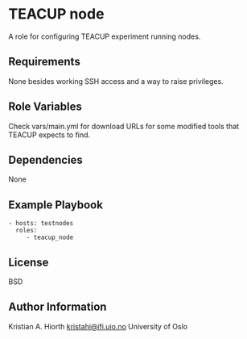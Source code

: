 TEACUP node
=========

A role for configuring TEACUP experiment running nodes.

Requirements
------------

None besides working SSH access and a way to raise privileges.

Role Variables
--------------

Check vars/main.yml for download URLs for some modified tools that TEACUP expects to find.

Dependencies
------------

None

Example Playbook
----------------

    - hosts: testnodes
      roles:
         - teacup_node

License
-------

BSD

Author Information
------------------

Kristian A. Hiorth <kristahi@ifi.uio.no>
University of Oslo

